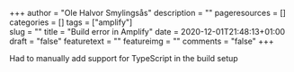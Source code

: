 +++
author = "Ole Halvor Smylingsås"
description = ""
pageresources = []
categories = []
tags = ["amplify"]     
slug = ""
title = "Build error in Amplify"
date = 2020-12-01T21:48:13+01:00
draft = "false"
featuretext = ""
featureimg = ""
comments = "false"
+++
<!--more-->
Had to manually add support for TypeScript in the build setup